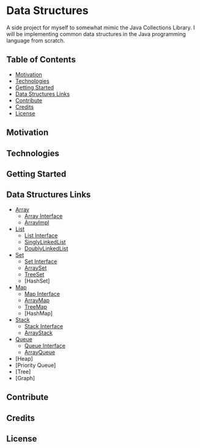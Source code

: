 # Data Structures
A side project for myself to somewhat mimic the Java Collections Library. I will be implementing common data structures in the Java programming language from scratch.

## Table of Contents
* [Motivation](#motivation)
* [Technologies](#technologies)
* [Getting Started](#getting-started)
* [Data Structures Links](#data-structures-links)
* [Contribute](#contribute)
* [Credits](#credits)
* [License](#license)

## Motivation

## Technologies

## Getting Started

## Data Structures Links
* [Array](https://github.com/jasont2022/Data-Structures/tree/master/src/main/array)
  * [Array Interface](https://github.com/jasont2022/Data-Structures/tree/master/src/main/array/Array.java)
  * [ArrayImpl](https://github.com/jasont2022/Data-Structures/tree/master/src/main/array/ArrayImpl.java)
* [List](https://github.com/jasont2022/Data-Structures/tree/master/src/main/list)
  * [List Interface](https://github.com/jasont2022/Data-Structures/tree/master/src/main/list/List.java)
  * [SinglyLinkedList](https://github.com/jasont2022/Data-Structures/tree/master/src/main/list/SinglyLinkedList.java)
  * [DoublyLinkedList](https://github.com/jasont2022/Data-Structures/tree/master/src/main/list/DoublyLinkedList.java)
* [Set](https://github.com/jasont2022/Data-Structures/tree/master/src/main/set)
  * [Set Interface](https://github.com/jasont2022/Data-Structures/tree/master/src/main/set/Set.java)
  * [ArraySet](https://github.com/jasont2022/Data-Structures/tree/master/src/main/set/ArraySet.java)
  * [TreeSet](https://github.com/jasont2022/Data-Structures/tree/master/src/main/set/TreeSet.java)
  * [HashSet]
* [Map](https://github.com/jasont2022/Data-Structures/tree/master/src/main/map)
  * [Map Interface](https://github.com/jasont2022/Data-Structures/tree/master/src/main/map/Map.java)
  * [ArrayMap](https://github.com/jasont2022/Data-Structures/tree/master/src/main/map/ArrayMap.java)
  * [TreeMap](https://github.com/jasont2022/Data-Structures/tree/master/src/main/map/TreeMap.java)
  * [HashMap]
* [Stack](https://github.com/jasont2022/Data-Structures/tree/master/src/main/stack)
  * [Stack Interface](https://github.com/jasont2022/Data-Structures/tree/master/src/main/Stack.java)
  * [ArrayStack](https://github.com/jasont2022/Data-Structures/tree/master/src/main/ArrayStack.java)
* [Queue](https://github.com/jasont2022/Data-Structures/tree/master/src/main/queue)
  * [Queue Interface](https://github.com/jasont2022/Data-Structures/tree/master/src/main/queue/Queue.java)
  * [ArrayQueue](https://github.com/jasont2022/Data-Structures/tree/master/src/main/queue/ArrayQueue.java)
* [Heap]
* [Priority Queue]
* [Tree]
* [Graph]

## Contribute

## Credits

## License
